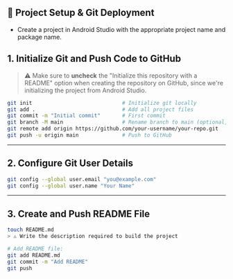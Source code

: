 ## 🚀 Project Setup & Git Deployment

- Create a project in Android Studio with the appropriate project name and package name.
  
## 1. Initialize Git and Push Code to GitHub

> ⚠️ Make sure to **uncheck** the "Initialize this repository with a README" option when creating the repository on GitHub, 
since we're initializing the project from Android Studio.

```bash
git init                             # Initialize git locally
git add .                            # Add all project files
git commit -m "Initial commit"       # First commit
git branch -M main                   # Rename branch to main (optional, recommended)
git remote add origin https://github.com/your-username/your-repo.git
git push -u origin main              # Push to GitHub
```
---

## 2. Configure Git User Details

```bash
git config --global user.email "you@example.com"
git config --global user.name "Your Name"
```
---

## 3. Create and Push README File

```bash
touch README.md
> ⚠️ Write the description required to build the project

# Add README file:
git add README.md
git commit -m "Add README"
git push
```
